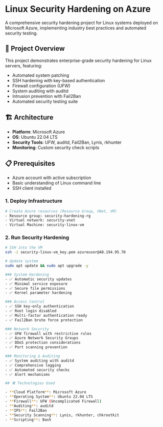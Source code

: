# Linux Security Hardening on Azure

A comprehensive security hardening project for Linux systems deployed on Microsoft Azure, implementing industry best practices and automated security testing.

## 🎯 Project Overview

This project demonstrates enterprise-grade security hardening for Linux servers, featuring:
- Automated system patching
- SSH hardening with key-based authentication
- Firewall configuration (UFW)
- System auditing with auditd
- Intrusion prevention with Fail2Ban
- Automated security testing suite

## 🏗️ Architecture

- **Platform**: Microsoft Azure
- **OS**: Ubuntu 22.04 LTS
- **Security Tools**: UFW, auditd, Fail2Ban, Lynis, rkhunter
- **Monitoring**: Custom security check scripts

## 📋 Prerequisites

- Azure account with active subscription
- Basic understanding of Linux command line
- SSH client installed

### 1. Deploy Infrastructure
```bash
# Create Azure resources (Resource Group, VNet, VM)
- Resource group: security-hardening-rg
- Virtual network: security-vnet
- Virtual Machine: security-linux-vm
```

### 2. Run Security Hardening
```bash
# SSH into the VM
ssh -i security-linux-vm_key.pem azureuser@48.194.95.70

# Update system
sudo apt update && sudo apt upgrade -y

### System Hardening
- ✅ Automatic security updates
- ✅ Minimal service exposure
- ✅ Secure file permissions
- ✅ Kernel parameter hardening

### Access Control
- ✅ SSH key-only authentication
- ✅ Root login disabled
- ✅ Multi-factor authentication ready
- ✅ Fail2Ban brute force protection

### Network Security
- ✅ UFW firewall with restrictive rules
- ✅ Azure Network Security Groups
- ✅ DDoS protection considerations
- ✅ Port scanning prevention

### Monitoring & Auditing
- ✅ System auditing with auditd
- ✅ Comprehensive logging
- ✅ Automated security checks
- ✅ Alert mechanisms

## 🛠️ Technologies Used

- **Cloud Platform**: Microsoft Azure
- **Operating System**: Ubuntu 22.04 LTS
- **Firewall**: UFW (Uncomplicated Firewall)
- **Auditing**: auditd
- **IPS**: Fail2Ban
- **Security Scanning**: Lynis, rkhunter, chkrootkit
- **Scripting**: Bash
